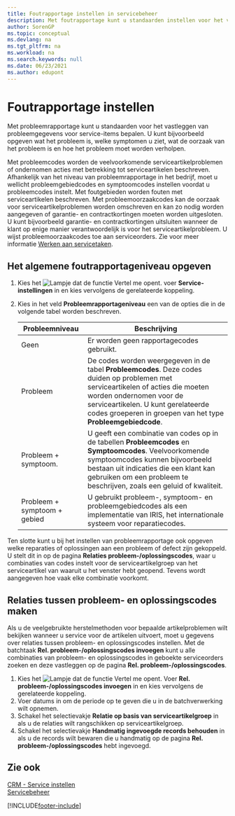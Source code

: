 ```yaml
---
title: Foutrapportage instellen in servicebeheer
description: Met foutrapportage kunt u standaarden instellen voor het vastleggen van foutgegevens voor serviceartikelen met foutcodes en meer.
author: SorenGP
ms.topic: conceptual
ms.devlang: na
ms.tgt_pltfrm: na
ms.workload: na
ms.search.keywords: null
ms.date: 06/23/2021
ms.author: edupont
---
```


# <a name="set-up-fault-reporting"></a><a name="set-up-fault-reporting"></a><a name="set-up-fault-reporting"></a>Foutrapportage instellen
Met probleemrapportage kunt u standaarden voor het vastleggen van probleemgegevens voor service-items bepalen. U kunt bijvoorbeeld opgeven wat het probleem is, welke symptomen u ziet, wat de oorzaak van het probleem is en hoe het probleem moet worden verholpen.  

Met probleemcodes worden de veelvoorkomende serviceartikelproblemen of ondernomen acties met betrekking tot serviceartikelen beschreven. Afhankelijk van het niveau van probleemrapportage in het bedrijf, moet u wellicht probleemgebiedcodes en symptoomcodes instellen voordat u probleemcodes instelt. Met foutgebieden worden fouten met serviceartikelen beschreven. Met probleemoorzaakcodes kan de oorzaak voor serviceartikelproblemen worden omschreven en kan zo nodig worden aangegeven of garantie- en contractkortingen moeten worden uitgesloten. U kunt bijvoorbeeld garantie- en contractkortingen uitsluiten wanneer de klant op enige manier verantwoordelijk is voor het serviceartikelprobleem. U wijst probleemoorzaakcodes toe aan serviceorders. Zie voor meer informatie [Werken aan servicetaken](service-how-to-work-on-service-tasks.md).  

## <a name="to-specify-the-overall-level-of-fault-reporting"></a><a name="to-specify-the-overall-level-of-fault-reporting"></a><a name="to-specify-the-overall-level-of-fault-reporting"></a>Het algemene foutrapportageniveau opgeven
1. Kies het ![Lampje dat de functie Vertel me opent.](media/ui-search/search_small.png "Vertel me wat u wilt doen") voer **Service-instellingen** in en kies vervolgens de gerelateerde koppeling.
2. Kies in het veld **Probleemrapportageniveau** een van de opties die in de volgende tabel worden beschreven.  

    |**Probleemniveau**|**Beschrijving**|  
    |------------|-------------|  
    |Geen | Er worden geen rapportagecodes gebruikt.|  
    |Probleem | De codes worden weergegeven in de tabel **Probleemcodes**. Deze codes duiden op problemen met serviceartikelen of acties die moeten worden ondernomen voor de serviceartikelen. U kunt gerelateerde codes groeperen in groepen van het type **Probleemgebiedcode**.|  
    |Probleem + symptoom. | U geeft een combinatie van codes op in de tabellen **Probleemcodes** en **Symptoomcodes**. Veelvoorkomende symptoomcodes kunnen bijvoorbeeld bestaan uit indicaties die een klant kan gebruiken om een probleem te beschrijven, zoals een geluid of kwaliteit.|  
    |Probleem + symptoom + gebied | U gebruikt probleem-, symptoom- en probleemgebiedcodes als een implementatie van IRIS, het internationale systeem voor reparatiecodes.|  

Ten slotte kunt u bij het instellen van probleemrapportage ook opgeven welke reparaties of oplossingen aan een probleem of defect zijn gekoppeld. U stelt dit in op de pagina **Relaties probleem-/oplossingscodes**, waar u combinaties van codes instelt voor de serviceartikelgroep van het serviceartikel van waaruit u het venster hebt geopend. Tevens wordt aangegeven hoe vaak elke combinatie voorkomt.

## <a name="to-create-fault-and-resolution-code-relationships"></a><a name="to-create-fault-and-resolution-code-relationships"></a><a name="to-create-fault-and-resolution-code-relationships"></a>Relaties tussen probleem- en oplossingscodes maken
<!--this needs to go in a working with topic-->
 Als u de veelgebruikte herstelmethoden voor bepaalde artikelproblemen wilt bekijken wanneer u service voor de artikelen uitvoert, moet u gegevens over relaties tussen probleem- en oplossingscodes instellen. Met de batchtaak **Rel. probleem-/oplossingscodes invoegen** kunt u alle combinaties van probleem- en oplossingscodes in geboekte serviceorders zoeken en deze vastleggen op de pagina **Rel. probleem-/oplossingscodes**.

1. Kies het ![Lampje dat de functie Vertel me opent.](media/ui-search/search_small.png "Vertel me wat u wilt doen") Voer **Rel. probleem-/oplossingscodes invoegen** in en kies vervolgens de gerelateerde koppeling.  
2. Voer datums in om de periode op te geven die u in de batchverwerking wilt opnemen.  
3. Schakel het selectievakje **Relatie op basis van serviceartikelgroep** in als u de relaties wilt rangschikken op serviceartikelgroep.  
4. Schakel het selectievakje **Handmatig ingevoegde records behouden** in als u de records wilt bewaren die u handmatig op de pagina **Rel. probleem-/oplossingscodes** hebt ingevoegd.  

## <a name="see-also"></a><a name="see-also"></a><a name="see-also"></a>Zie ook
[CRM - Service instellen](service-setup-service.md)  
[Servicebeheer](service-service.md)  


[!INCLUDE[footer-include](includes/footer-banner.md)]
